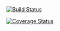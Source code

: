 [![Build Status](https://github.com/finderings/DualBoot/workflows/action/badge.svg)](https://github.com/finderings/DualBoot/actions/workflows/main.yml)

[![Coverage Status](https://coveralls.io/repos/github/finderings/DualBoot/badge.svg)](https://coveralls.io/github/finderings/DualBoot)
